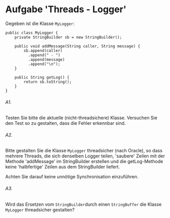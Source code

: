# Aufgabe 'Threads - Logger'

Gegeben ist die Klasse `MyLogger`:

	public class MyLogger {
		private StringBuilder sb = new StringBuilder();
		
		public void addMessage(String caller, String message) {
			sb.append(caller)
			  .append(" - ")
			  .append(message)
			  .append("\n");
		}
		
		public String getLog() {
			return sb.toString();
		}
	} 
	
###### A1.
Testen Sie bitte die aktuelle (nicht-threadsichere) Klasse. Versuchen Sie den Test so zu gestalten, dass die Fehler erkennbar sind.
	
###### A2.
Bitte gestalten Sie die Klasse `MyLogger` threadsicher (nach Oracle), so dass mehrere Threads, die sich denselben Logger teilen, 'saubere' Zeilen mit der Methode 'addMessage' im StringBuilder erstellen und die getLog-Methode keine 'halbfertige' Zeilen aus dem StringBuilder liefert.

Achten Sie darauf keine unnötige Synchronisation einzuführen.

###### A3.
Wird das Ersetzen vom `StringBuilder`durch einen `StringBuffer` die Klasse `MyLogger` threadsicher gestalten?